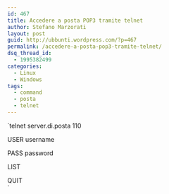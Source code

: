```yaml
---
id: 467
title: Accedere a posta POP3 tramite telnet
author: Stefano Marzorati
layout: post
guid: http://ubbunti.wordpress.com/?p=467
permalink: /accedere-a-posta-pop3-tramite-telnet/
dsq_thread_id:
  - 1995382499
categories:
  - Linux
  - Windows
tags:
  - command
  - posta
  - telnet
---
```

`telnet server.di.posta 110</p>
<p>USER username</p>
<p>PASS password</p>
<p>LIST</p>
<p>QUIT<br />
`